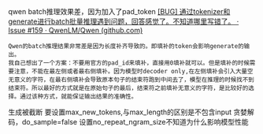 qwen batch推理效果差，因为加入了pad_token
[[BUG] 通过tokenizer和generate进行batch批量推理遇到问题，回答感觉了。不知道哪里写错了。 · Issue #159 · QwenLM/Qwen (github.com)](https://github.com/QwenLM/Qwen/issues/159)
```
Qwen的batch推理结果非常差是因为长度补齐导致的。即填补的token会影响generate的输出。  
我自己想出了一个方案：不要用官方的pad_id来填补，直接用0填补就可以。但是填补的时候需要注意，不能在最左侧或者最右侧填补。因为模型时decoder only,在左侧填补会引入大量空无意义的字符，在最右侧填补会导致原本句子的结束符跑到中间去了，模型在推理的时候找不到结束符。所以最好的方式就是在原始句子的最后，结束符之前填补无意义的字符，是比较好的选择。通过该种方式，就能保证输出结果的准确性。
```

生成被截断 要设置max_new_tokens,与max_length的区别是不包含input
贪婪解码，do_sample=false
设置no_repeat_ngram_size不知道为什么影响模型性能